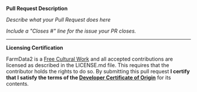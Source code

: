 **Pull Request Description**

_Describe what your Pull Request does here_

_Include a "Closes #" line for the issue your PR closes._

---

**Licensing Certification**

FarmData2 is a [Free Cultural Work](https://freedomdefined.org/Definition) and all accepted contributions are licensed as described in the LICENSE.md file. This requires that the contributor holds the rights to do so. By submitting this pull request **I certify that I satisfy the terms of the [Developer Certificate of Origin](https://developercertificate.org/)** for its contents.
